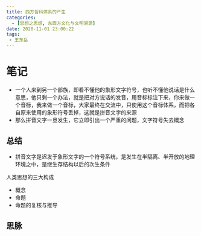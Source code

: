 ```yaml
---
title: 西方哲科体系的产生
categories:
  - [思想之思想, 东西方文化与文明溯源]
date: 2020-11-01 23:00:22
tags:
 - 王东岳
---
```

# 笔记
- 一个人来到另一个部族，即看不懂他的象形文字符号，也听不懂他说话是什么意思，他只剩一个办法，就是把对方说话的发音，用音标标注下来，你来做一个音标，我来做一个音标，大家最终在交流中，只使用这个音标体系，而把各自原来使用的象形符号丢掉，这就是拼音文字的来源
- 那么拼音文字一旦发生，它立即引出一个严重的问题，文字符号失去概念

## 总结
- 拼音文字是迟发于象形文字的一个符号系统，是发生在半隔离、半开放的地理环境之中，是继生存结构以后的次生条件

人类思想的三大构成
* 概念
* 命题
* 命题的复核与推导

## 思脉
